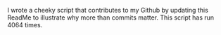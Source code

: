 I wrote a cheeky script that contributes to my Github by updating this ReadMe to illustrate why more than commits matter. This script has run 4064 times.